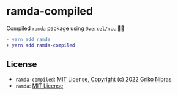 <!-- markdownlint-disable MD033 MD036 MD041 -->

# ramda-compiled

Compiled [`ramda`](https://github.com/ramda/ramda) package using [`@vercel/ncc`](https://github.com/vercel/ncc) 🏄‍♂️

```diff
- yarn add ramda
+ yarn add ramda-compiled
```

## License

- `ramda-compiled`: [MIT License, Copyright (c) 2022 Griko Nibras](./LICENSE)
- `ramda`: [MIT License](https://github.com/ramda/ramda)
